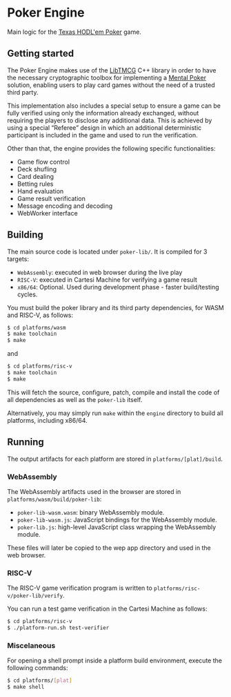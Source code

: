 # Poker Engine

Main logic for the [Texas HODL'em Poker](../README.md) game.

## Getting started

The Poker Engine makes use of the [LibTMCG](https://www.nongnu.org/libtmcg/)  C++ library in order to have the necessary cryptographic toolbox for implementing a [Mental Poker](https://en.wikipedia.org/wiki/Mental_poker) solution, enabling users to play card games without the need of a trusted third party.

This implementation also includes a special setup to ensure a game can be fully verified using only the information already exchanged, without requiring the players to disclose any additional data. This is achieved by using a special “Referee” design in which an additional deterministic participant is included in the game and used to run the verification.

Other than that, the engine provides the following specific functionalities:

- Game flow control
- Deck shufling
- Card dealing
- Betting rules
- Hand evaluation
- Game result verification
- Message encoding and decoding
- WebWorker interface

## Building

The main source code is located under `poker-lib/`. It is compiled for 3 targets:

- `WebAssembly`: executed in web browser during the live play
- `RISC-V`: executed in Cartesi Machine for verifying a game result
- `x86/64`: Optional. Used during development phase - faster build/testing cycles.

You must build the poker library and its third party dependencies, for WASM and RISC-V, as follows:

```bash
$ cd platforms/wasm
$ make toolchain
$ make
```

and

```bash
$ cd platforms/risc-v
$ make toolchain
$ make
```

This will fetch the source, configure, patch, compile and install the code of all dependencies as well as the `poker-lib` itself.

Alternatively, you may simply run `make` within the `engine` directory to build all platforms, including x86/64.

## Running

The output artifacts for each platform are stored in `platforms/[plat]/build`.

### WebAssembly

The WebAssembly artifacts used in the browser are stored in `platforms/wasm/build/poker-lib`:

- `poker-lib-wasm.wasm`: binary WebAssembly module.
- `poker-lib-wasm.js`: JavaScript bindings for the WebAssembly module.
- `poker-lib.js`: high-level JavaScript class wrapping the WebAssembly module.

These files will later be copied to the wep app directory and used in the web browser.

### RISC-V

The RISC-V game verification program is written to `platforms/risc-v/poker-lib/verify`.

You can run a test game verification in the Cartesi Machine as follows:

```bash
$ cd platforms/risc-v
$ ./platform-run.sh test-verifier
```

### Miscelaneous

For opening a shell prompt inside a platform build environment, execute the following commands:

```bash
$ cd platforms/[plat]
$ make shell
```
